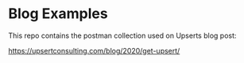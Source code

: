 # Blog Examples

This repo contains the postman collection used on Upserts blog post:

https://upsertconsulting.com/blog/2020/get-upsert/
